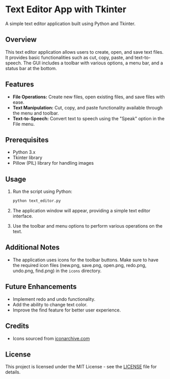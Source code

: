 # Text Editor App with Tkinter

A simple text editor application built using Python and Tkinter.

## Overview

This text editor application allows users to create, open, and save text files. It provides basic functionalities such as cut, copy, paste, and text-to-speech. The GUI includes a toolbar with various options, a menu bar, and a status bar at the bottom.

## Features

- **File Operations:** Create new files, open existing files, and save files with ease.
- **Text Manipulation:** Cut, copy, and paste functionality available through the menu and toolbar.
- **Text-to-Speech:** Convert text to speech using the "Speak" option in the File menu.

## Prerequisites

- Python 3.x
- Tkinter library
- Pillow (PIL) library for handling images

## Usage

1. Run the script using Python:
    ```bash
    python text_editor.py
    ```

2. The application window will appear, providing a simple text editor interface.

3. Use the toolbar and menu options to perform various operations on the text.

## Additional Notes

- The application uses icons for the toolbar buttons. Make sure to have the required icon files (new.png, save.png, open.png, redo.png, undo.png, find.png) in the `icons` directory.

## Future Enhancements

- Implement redo and undo functionality.
- Add the ability to change text color.
- Improve the find feature for better user experience.

## Credits

- Icons sourced from [iconarchive.com](https://iconarchive.com/)

## License

This project is licensed under the MIT License - see the [LICENSE](LICENSE) file for details.
